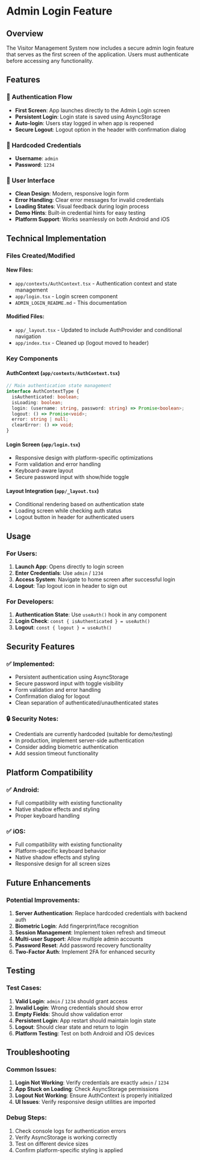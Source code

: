 # Admin Login Feature

## Overview
The Visitor Management System now includes a secure admin login feature that serves as the first screen of the application. Users must authenticate before accessing any functionality.

## Features

### 🔐 Authentication Flow
- **First Screen**: App launches directly to the Admin Login screen
- **Persistent Login**: Login state is saved using AsyncStorage
- **Auto-login**: Users stay logged in when app is reopened
- **Secure Logout**: Logout option in the header with confirmation dialog

### 🎯 Hardcoded Credentials
- **Username**: `admin`
- **Password**: `1234`

### 📱 User Interface
- **Clean Design**: Modern, responsive login form
- **Error Handling**: Clear error messages for invalid credentials
- **Loading States**: Visual feedback during login process
- **Demo Hints**: Built-in credential hints for easy testing
- **Platform Support**: Works seamlessly on both Android and iOS

## Technical Implementation

### Files Created/Modified

#### New Files:
- `app/contexts/AuthContext.tsx` - Authentication context and state management
- `app/login.tsx` - Login screen component
- `ADMIN_LOGIN_README.md` - This documentation

#### Modified Files:
- `app/_layout.tsx` - Updated to include AuthProvider and conditional navigation
- `app/index.tsx` - Cleaned up (logout moved to header)

### Key Components

#### AuthContext (`app/contexts/AuthContext.tsx`)
```typescript
// Main authentication state management
interface AuthContextType {
  isAuthenticated: boolean;
  isLoading: boolean;
  login: (username: string, password: string) => Promise<boolean>;
  logout: () => Promise<void>;
  error: string | null;
  clearError: () => void;
}
```

#### Login Screen (`app/login.tsx`)
- Responsive design with platform-specific optimizations
- Form validation and error handling
- Keyboard-aware layout
- Secure password input with show/hide toggle

#### Layout Integration (`app/_layout.tsx`)
- Conditional rendering based on authentication state
- Loading screen while checking auth status
- Logout button in header for authenticated users

## Usage

### For Users:
1. **Launch App**: Opens directly to login screen
2. **Enter Credentials**: Use `admin` / `1234`
3. **Access System**: Navigate to home screen after successful login
4. **Logout**: Tap logout icon in header to sign out

### For Developers:
1. **Authentication State**: Use `useAuth()` hook in any component
2. **Login Check**: `const { isAuthenticated } = useAuth()`
3. **Logout**: `const { logout } = useAuth()`

## Security Features

### ✅ Implemented:
- Persistent authentication using AsyncStorage
- Secure password input with toggle visibility
- Form validation and error handling
- Confirmation dialog for logout
- Clean separation of authenticated/unauthenticated states

### 🔒 Security Notes:
- Credentials are currently hardcoded (suitable for demo/testing)
- In production, implement server-side authentication
- Consider adding biometric authentication
- Add session timeout functionality

## Platform Compatibility

### ✅ Android:
- Full compatibility with existing functionality
- Native shadow effects and styling
- Proper keyboard handling

### ✅ iOS:
- Full compatibility with existing functionality
- Platform-specific keyboard behavior
- Native shadow effects and styling
- Responsive design for all screen sizes

## Future Enhancements

### Potential Improvements:
1. **Server Authentication**: Replace hardcoded credentials with backend auth
2. **Biometric Login**: Add fingerprint/face recognition
3. **Session Management**: Implement token refresh and timeout
4. **Multi-user Support**: Allow multiple admin accounts
5. **Password Reset**: Add password recovery functionality
6. **Two-Factor Auth**: Implement 2FA for enhanced security

## Testing

### Test Cases:
1. **Valid Login**: `admin` / `1234` should grant access
2. **Invalid Login**: Wrong credentials should show error
3. **Empty Fields**: Should show validation error
4. **Persistent Login**: App restart should maintain login state
5. **Logout**: Should clear state and return to login
6. **Platform Testing**: Test on both Android and iOS devices

## Troubleshooting

### Common Issues:
1. **Login Not Working**: Verify credentials are exactly `admin` / `1234`
2. **App Stuck on Loading**: Check AsyncStorage permissions
3. **Logout Not Working**: Ensure AuthContext is properly initialized
4. **UI Issues**: Verify responsive design utilities are imported

### Debug Steps:
1. Check console logs for authentication errors
2. Verify AsyncStorage is working correctly
3. Test on different device sizes
4. Confirm platform-specific styling is applied 